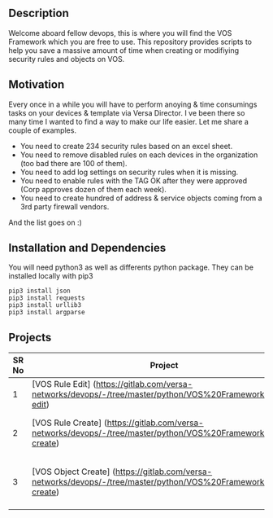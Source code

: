 ## Description

Welcome aboard fellow devops, this is where you will find the VOS Framework which you are free to use.
This repository provides scripts to help you save a massive amount of time when creating or modifiying security rules and objects on VOS.

## Motivation

Every once in a while you will have to perform anoying & time consumings tasks on your devices & template via Versa Director.
I ve been there so many time  I wanted to find a way to make our life easier. Let me share a couple of examples.

- You need to create 234 security rules based on an excel sheet.
- You need to remove disabled rules on each devices in the organization (too bad there are 100 of them).
- You need to add log settings on security rules when it is missing.
- You need to enable rules with the TAG OK after they were approved (Corp approves dozen of them each week).
- You need to create hundred of address & service objects coming from a 3rd party firewall vendors.

And the list goes on :)

## Installation and Dependencies
You will need python3 as well as differents python package. They can be installed locally with pip3
```
pip3 install json
pip3 install requests
pip3 install urllib3
pip3 install argparse
```

## Projects

| SR No | Project                                                                                                                                | Description                                             |
| ----- | -------------------------------------------------------------------------------------------------------------------------------------- | ------------------------------------------------------- |
| 1     | [VOS Rule Edit]     (https://gitlab.com/versa-networks/devops/-/tree/master/python/VOS%20Framework/rule-edit)                          | Manipulate VOS rules like a pro                         |
| 2     | [VOS Rule Create]   (https://gitlab.com/versa-networks/devops/-/tree/master/python/VOS%20Framework/rule-create)                        | Create VOS rules at the speed of light                  |
| 3     | [VOS Object Create] (https://gitlab.com/versa-networks/devops/-/tree/master/python/VOS%20Framework/object-create)                      | Create VOS objects quicker than Usain Bolt              |